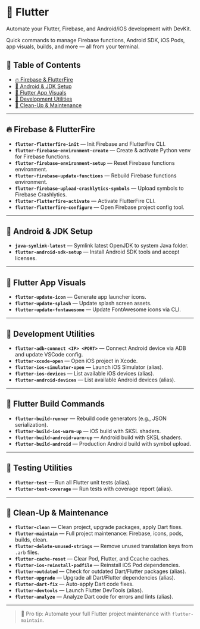 # 💙 Flutter

Automate your Flutter, Firebase, and Android/iOS development with DevKit.

Quick commands to manage Firebase functions, Android SDK, iOS Pods, app visuals, builds, and more — all from your terminal.

## 📑 Table of Contents

- [🔥 Firebase & FlutterFire](#-firebase--flutterfire)
- [🧠 Android & JDK Setup](#-android--jdk-setup)
- [🎨 Flutter App Visuals](#-flutter-app-visuals)
- [🔌 Development Utilities](#-development-utilities)
- [🧹 Clean-Up & Maintenance](#-clean-up--maintenance)

---

## 🔥 Firebase & FlutterFire

- **`flutter-flutterfire-init`** — Init Firebase and FlutterFire CLI.
- **`flutter-firebase-environment-create`** — Create & activate Python venv for Firebase functions.
- **`flutter-firebase-environment-setup`** — Reset Firebase functions environment.
- **`flutter-firebase-update-functions`** — Rebuild Firebase functions environment.
- **`flutter-firebase-upload-crashlytics-symbols`** — Upload symbols to Firebase Crashlytics.
- **`flutter-flutterfire-activate`** — Activate FlutterFire CLI.
- **`flutter-flutterfire-configure`** — Open Firebase project config tool.

---

## 🧠 Android & JDK Setup

- **`java-symlink-latest`** — Symlink latest OpenJDK to system Java folder.
- **`flutter-android-sdk-setup`** — Install Android SDK tools and accept licenses.

---

## 🎨 Flutter App Visuals

- **`flutter-update-icon`** — Generate app launcher icons.
- **`flutter-update-splash`** — Update splash screen assets.
- **`flutter-update-fontawesome`** — Update FontAwesome icons via CLI.

---

## 🔌 Development Utilities

- **`flutter-adb-connect <IP> <PORT>`** — Connect Android device via ADB and update VSCode config.
- **`flutter-xcode-open`** — Open iOS project in Xcode.
- **`flutter-ios-simulator-open`** — Launch iOS Simulator (alias).
- **`flutter-ios-devices`** — List available iOS devices (alias).
- **`flutter-android-devices`** — List available Android devices (alias).

---

## 🚀 Flutter Build Commands

- **`flutter-build-runner`** — Rebuild code generators (e.g., JSON serialization).
- **`flutter-build-ios-warm-up`** — iOS build with SKSL shaders.
- **`flutter-build-android-warm-up`** — Android build with SKSL shaders.
- **`flutter-build-android`** — Production Android build with symbol upload.

---

## 🧪 Testing Utilities

- **`flutter-test`** — Run all Flutter unit tests (alias).
- **`flutter-test-coverage`** — Run tests with coverage report (alias).

---

## 🧹 Clean-Up & Maintenance

- **`flutter-clean`** — Clean project, upgrade packages, apply Dart fixes.
- **`flutter-maintain`** — Full project maintenance: Firebase, icons, pods, builds, clean.
- **`flutter-delete-unused-strings`** — Remove unused translation keys from `.arb` files.
- **`flutter-cache-reset`** — Clear Pod, Flutter, and Ccache caches.
- **`flutter-ios-reinstall-podfile`** — Reinstall iOS Pod dependencies.
- **`flutter-outdated`** — Check for outdated Dart/Flutter packages (alias).
- **`flutter-upgrade`** — Upgrade all Dart/Flutter dependencies (alias).
- **`flutter-dart-fix`** — Auto-apply Dart code fixes.
- **`flutter-devtools`** — Launch Flutter DevTools (alias).
- **`flutter-analyze`** — Analyze Dart code for errors and lints (alias).

---

> 🚀 Pro tip: Automate your full Flutter project maintenance with `flutter-maintain`.
